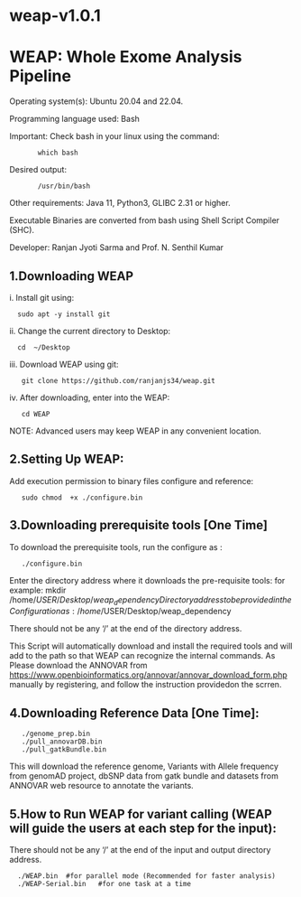 # weap-v1.0.1
# WEAP: Whole Exome Analysis Pipeline


Operating system(s): Ubuntu 20.04 and 22.04.


Programming language used: Bash 

Important: Check bash in your linux using the command:     

           which bash
           
Desired output:

           /usr/bin/bash

Other requirements: Java 11, Python3, GLIBC 2.31 or higher.

Executable Binaries are converted from bash using Shell Script Compiler (SHC). 

Developer: Ranjan Jyoti Sarma and Prof. N. Senthil Kumar

## 1.Downloading WEAP

i.	Install git using:


      sudo apt -y install git


ii.	Change the current directory to Desktop:


      cd  ~/Desktop


iii.	Download WEAP using git:


       git clone https://github.com/ranjanjs34/weap.git


iv.	After downloading, enter into the WEAP:


       cd WEAP
       
       
NOTE: Advanced users may keep WEAP in any convenient location. 


## 2.Setting Up WEAP:


Add execution permission to binary files configure and reference:


       sudo chmod  +x ./configure.bin



## 3.Downloading prerequisite tools [One Time]


To download the prerequisite tools, run the configure as :


       ./configure.bin


Enter the directory address where it downloads the pre-requisite tools:
for example: mkdir /home/$USER/Desktop/weap_dependency
Directory address to be provided in the Configuration as: /home/$USER/Desktop/weap_dependency


There should not be any ‘/’ at the end of the directory address. 



This Script will automatically download and install the required tools and will add to the path so that WEAP can recognize the internal commands. As Please download the ANNOVAR from https://www.openbioinformatics.org/annovar/annovar_download_form.php manually by registering, and follow the instruction providedon the scrren.



## 4.Downloading Reference Data [One Time]:


       ./genome_prep.bin
       ./pull_annovarDB.bin
       ./pull_gatkBundle.bin
This will download the reference genome, Variants with Allele frequency from genomAD project, dbSNP data from gatk bundle and datasets from ANNOVAR web resource to annotate the variants. 





## 5.How to Run WEAP for variant calling (WEAP will guide the users at each step for the input):

There should not be any ‘/’ at the end of the input and output directory address.

    
      ./WEAP.bin  #for parallel mode (Recommended for faster analysis)
      ./WEAP-Serial.bin   #for one task at a time
